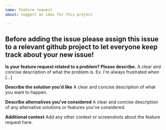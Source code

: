 ```yaml
---
name: Feature request
about: Suggest an idea for this project

---
```


**Before adding the issue please assign this issue to a relevant github project to let everyone keep track about your new issue!**
-----------------------------------------

**Is your feature request related to a problem? Please describe.**
A clear and concise description of what the problem is. Ex. I'm always frustrated when [...]

**Describe the solution you'd like**
A clear and concise description of what you want to happen.

**Describe alternatives you've considered**
A clear and concise description of any alternative solutions or features you've considered.

**Additional context**
Add any other context or screenshots about the feature request here.
